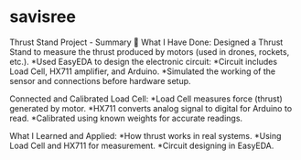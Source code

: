 # savisree
 Thrust Stand Project - Summary
🔧 What I Have Done:
Designed a Thrust Stand to measure the thrust produced by motors (used in drones, rockets, etc.).
*Used EasyEDA to design the electronic circuit:
*Circuit includes Load Cell, HX711 amplifier, and Arduino.
*Simulated the working of the sensor and connections before hardware setup.

Connected and Calibrated Load Cell:
*Load Cell measures force (thrust) generated by motor.
*HX711 converts analog signal to digital for Arduino to read.
*Calibrated using known weights for accurate readings.

What I Learned and Applied:
*How thrust works in real systems.
*Using Load Cell and HX711 for measurement.
*Circuit designing in EasyEDA.


